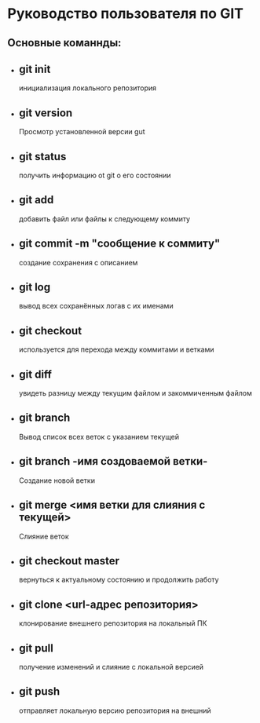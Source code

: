 # Руководство пользователя по GIT
## Основные команнды:
* ## git init
     инициализация локального репозитория
* ## git version
    Просмотр установленной версии gut
* ## git status
    получить информацию оt git о его состоянии
* ## git add 
    добавить файл или файлы к следующему коммиту 
* ## git commit -m "сообщение к соммиту"
    создание сохранения с описанием
* ## git log
    вывод всех сохранённых логав с их именами
* ## git checkout
    используется для перехода между коммитами и ветками 
* ## git diff
     увидеть разницу между текущим файлом и закоммиченным файлом
* ## git branch 
    Вывод список всех веток с указанием текущей
* ## git branch -имя создоваемой ветки-
    Создание новой ветки
* ## git merge <имя ветки для слияния с текущей>
    Слияние веток 
* ## git checkout master
    вернуться к актуальному состоянию и продолжить работу
* ## git clone <url-адрес репозитория> 
     клонирование внешнего репозитория на локальный ПК
* ## git pull 
     получение изменений и слияние с локальной версией
* ## git push 
     отправляет локальную версию репозитория на внешний